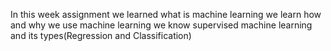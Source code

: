 In this week assignment we learned what is machine learning 
we learn how and why we use machine learning
we know supervised machine learning and its types(Regression and Classification)
